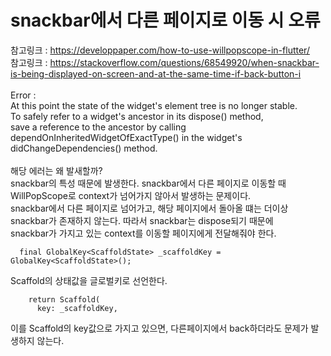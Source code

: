 # snackbar에서 다른 페이지로 이동 시 오류
참고링크 : https://developpaper.com/how-to-use-willpopscope-in-flutter/<br>
참고링크 : https://stackoverflow.com/questions/68549920/when-snackbar-is-being-displayed-on-screen-and-at-the-same-time-if-back-button-i<br>
<br>
Error : <br>
At this point the state of the widget's element tree is no longer stable.<br>
To safely refer to a widget's ancestor in its dispose() method,<br>
save a reference to the ancestor by calling dependOnInheritedWidgetOfExactType() in the widget's didChangeDependencies() method.<br>
<br>
해당 에러는 왜 발새할까?<br>
snackbar의 특성 때문에 발생한다. snackbar에서 다른 페이지로 이동할 때 WillPopScope로 context가 넘어가지 않아서 발생하는 문제이다.<br>
snackbar에서 다른 페이지로 넘어가고, 해당 페이지에서 돌아올 떄는 더이상 snackbar가 존재하지 않는다. 따라서 snackbar는 dispose되기 때문에<br>
snackbar가 가지고 있는 context를 이동할 페이지에게 전달해줘야 한다.<br>
```
  final GlobalKey<ScaffoldState> _scaffoldKey = GlobalKey<ScaffoldState>();
```
Scaffold의 상태값을 글로벌키로 선언한다.
```
    return Scaffold(
      key: _scaffoldKey,
```
이를 Scaffold의 key값으로 가지고 있으면, 다른페이지에서 back하더라도 문제가 발생하지 않는다.
